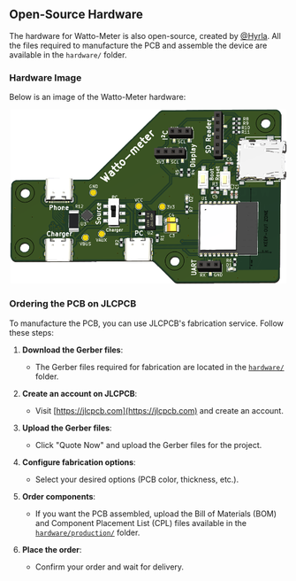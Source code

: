## Open-Source Hardware

The hardware for Watto-Meter is also open-source, created by [@Hyrla](https://github.com/Hyrla). All the files required to manufacture the PCB and assemble the device are available in the `hardware/` folder.

### Hardware Image

Below is an image of the Watto-Meter hardware:

<p align="center"><img width="500" src="images/watto-meter-pcb.png" /></p>

### Ordering the PCB on JLCPCB

To manufacture the PCB, you can use JLCPCB's fabrication service. Follow these steps:

1. **Download the Gerber files**:
   - The Gerber files required for fabrication are located in the [`hardware/`](/) folder.

2. **Create an account on JLCPCB**:
   - Visit [https://jlcpcb.com](https://jlcpcb.com) and create an account.

3. **Upload the Gerber files**:
   - Click "Quote Now" and upload the Gerber files for the project.

4. **Configure fabrication options**:
   - Select your desired options (PCB color, thickness, etc.).

5. **Order components**:
   - If you want the PCB assembled, upload the Bill of Materials (BOM) and Component Placement List (CPL) files available in the [`hardware/production/`](production/) folder.

6. **Place the order**:
   - Confirm your order and wait for delivery.